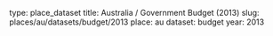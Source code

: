 type: place_dataset
title: Australia / Government Budget (2013)
slug: places/au/datasets/budget/2013
place: au
dataset: budget
year: 2013
